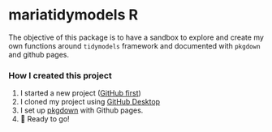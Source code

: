 
# mariatidymodels R

The objective of this package is to have a sandbox to explore and create
my own functions around `tidymodels` framework and documented with
`pkgdown` and github pages.

### How I created this project

1.  I started a new project ([GitHub
    first](https://happygitwithr.com/new-github-first.html))
2.  I cloned my project using [GitHub
    Desktop](https://happygitwithr.com/new-github-first.html)
3.  I set up [pkgdown](https://www.youtube.com/watch?v=5C7-fYyjLH0) with
    Github pages.
4.  :rocket: Ready to go!
